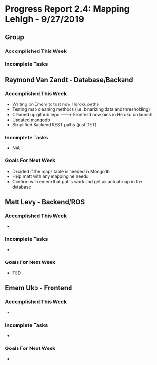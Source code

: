 # Progress Report 2.4:	Mapping Lehigh -		9/27/2019

## Group
### Accomplished This Week

### Incomplete Tasks

## Raymond Van Zandt - Database/Backend

### Accomplished This Week
- Waiting on Emem to test new Heroku paths
- Testing map cleaning methods (i.e. binarizing data and thresholding)
- Cleaned up github repo ---> Frontend now runs in Heroku on launch
- Updated mongodb
- Simplified Backend REST paths (just GET)

### Incomplete Tasks
- N/A

### Goals For Next Week
- Decided if the maps table is needed in Mongodb
- Help matt with any mapping he needs
- Confirm with emem that paths work and get an actual map in the database

## Matt Levy - Backend/ROS

### Accomplished This Week
- 

### Incomplete Tasks
- 

### Goals For Next Week
- TBD

## Emem Uko - Frontend

### Accomplished This Week
- 

### Incomplete Tasks
-  

### Goals For Next Week
-  
